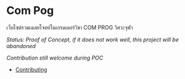 # Com Pog

เว็บไซต์รวมเฉลยโจทย์ในเกรดเดอร์วิชา COM PROG วิศวะจุฬา

_Status: Proof of Concept, if it does not work well, this project will be abandoned_

_Contribution still welcome during POC_

- [Contributing](./CONTRIBUTING.md)
